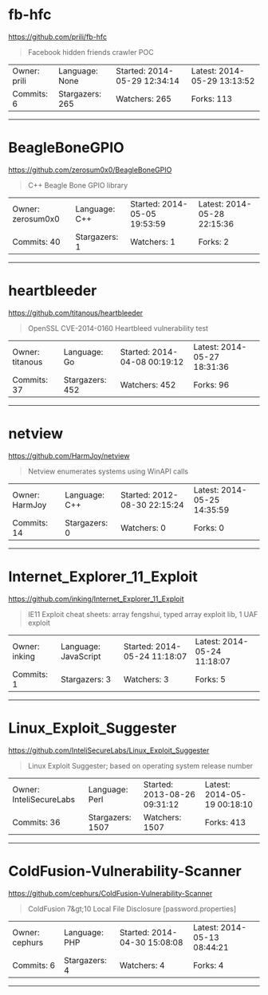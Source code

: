 # fb-hfc

https://github.com/prili/fb-hfc
<blockquote>
Facebook hidden friends crawler POC
</blockquote>

<table>
<tr><td>Owner: prili</td>
    <td>Language: None</td>
    <td>Started: 2014-05-29 12:34:14</td>
    <td>Latest: 2014-05-29 13:13:52</td></tr>
<tr><td>Commits: 6</td>
    <td>Stargazers: 265</td>
    <td>Watchers: 265</td>
    <td>Forks: 113</td></tr>
</table>

---

# BeagleBoneGPIO

https://github.com/zerosum0x0/BeagleBoneGPIO
<blockquote>
C++ Beagle Bone GPIO library
</blockquote>

<table>
<tr><td>Owner: zerosum0x0</td>
    <td>Language: C++</td>
    <td>Started: 2014-05-05 19:53:59</td>
    <td>Latest: 2014-05-28 22:15:36</td></tr>
<tr><td>Commits: 40</td>
    <td>Stargazers: 1</td>
    <td>Watchers: 1</td>
    <td>Forks: 2</td></tr>
</table>

---

# heartbleeder

https://github.com/titanous/heartbleeder
<blockquote>
OpenSSL CVE-2014-0160 Heartbleed vulnerability test
</blockquote>

<table>
<tr><td>Owner: titanous</td>
    <td>Language: Go</td>
    <td>Started: 2014-04-08 00:19:12</td>
    <td>Latest: 2014-05-27 18:31:36</td></tr>
<tr><td>Commits: 37</td>
    <td>Stargazers: 452</td>
    <td>Watchers: 452</td>
    <td>Forks: 96</td></tr>
</table>

---

# netview

https://github.com/HarmJoy/netview
<blockquote>
Netview enumerates systems using WinAPI calls
</blockquote>

<table>
<tr><td>Owner: HarmJoy</td>
    <td>Language: C++</td>
    <td>Started: 2012-08-30 22:15:24</td>
    <td>Latest: 2014-05-25 14:35:59</td></tr>
<tr><td>Commits: 14</td>
    <td>Stargazers: 0</td>
    <td>Watchers: 0</td>
    <td>Forks: 0</td></tr>
</table>

---

# Internet_Explorer_11_Exploit

https://github.com/inking/Internet_Explorer_11_Exploit
<blockquote>
IE11 Exploit cheat sheets: array fengshui, typed array exploit lib, 1 UAF exploit
</blockquote>

<table>
<tr><td>Owner: inking</td>
    <td>Language: JavaScript</td>
    <td>Started: 2014-05-24 11:18:07</td>
    <td>Latest: 2014-05-24 11:18:07</td></tr>
<tr><td>Commits: 1</td>
    <td>Stargazers: 3</td>
    <td>Watchers: 3</td>
    <td>Forks: 5</td></tr>
</table>

---

# Linux_Exploit_Suggester

https://github.com/InteliSecureLabs/Linux_Exploit_Suggester
<blockquote>
Linux Exploit Suggester; based on operating system release number 
</blockquote>

<table>
<tr><td>Owner: InteliSecureLabs</td>
    <td>Language: Perl</td>
    <td>Started: 2013-08-26 09:31:12</td>
    <td>Latest: 2014-05-19 00:18:10</td></tr>
<tr><td>Commits: 36</td>
    <td>Stargazers: 1507</td>
    <td>Watchers: 1507</td>
    <td>Forks: 413</td></tr>
</table>

---

# ColdFusion-Vulnerability-Scanner

https://github.com/cephurs/ColdFusion-Vulnerability-Scanner
<blockquote>
ColdFusion 7&amp;gt;10 Local File Disclosure [password.properties]
</blockquote>

<table>
<tr><td>Owner: cephurs</td>
    <td>Language: PHP</td>
    <td>Started: 2014-04-30 15:08:08</td>
    <td>Latest: 2014-05-13 08:44:21</td></tr>
<tr><td>Commits: 6</td>
    <td>Stargazers: 4</td>
    <td>Watchers: 4</td>
    <td>Forks: 4</td></tr>
</table>

---


